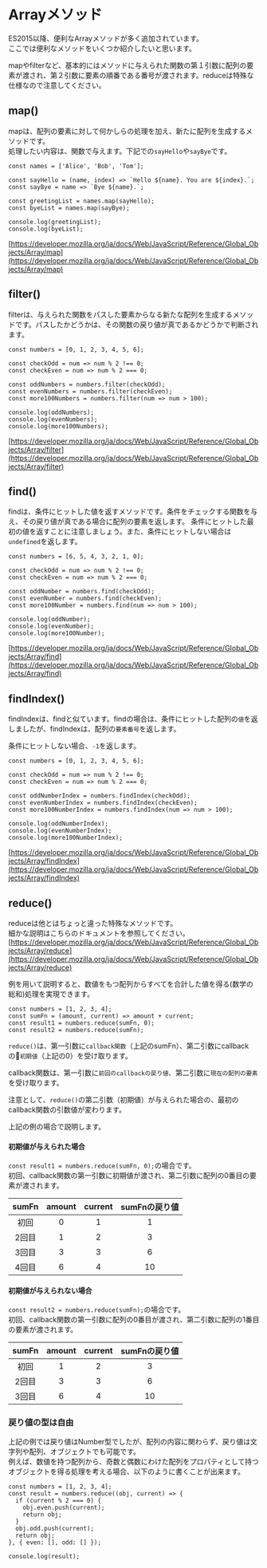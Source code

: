 # Arrayメソッド
ES2015以降、便利なArrayメソッドが多く追加されています。  
ここでは便利なメソッドをいくつか紹介したいと思います。

mapやfilterなど、基本的にはメソッドに与えられた関数の第１引数に配列の要素が渡され、第２引数に要素の順番である番号が渡されます。reduceは特殊な仕様なので注意してください。

## map()
mapは、配列の要素に対して何かしらの処理を加え、新たに配列を生成するメソッドです。  
処理したい内容は、関数で与えます。下記での`sayHello`や`sayBye`です。

```
const names = ['Alice', 'Bob', 'Tom'];

const sayHello = (name, index) => `Hello ${name}. You are ${index}.`;
const sayBye = name => `Bye ${name}.`;

const greetingList = names.map(sayHello);
const byeList = names.map(sayBye);

console.log(greetingList);
console.log(byeList);
```
[https://developer.mozilla.org/ja/docs/Web/JavaScript/Reference/Global_Objects/Array/map](https://developer.mozilla.org/ja/docs/Web/JavaScript/Reference/Global_Objects/Array/map)

## filter()
filterは、与えられた関数をパスした要素からなる新たな配列を生成するメソッドです。パスしたかどうかは、その関数の戻り値が真であるかどうかで判断されます。

```
const numbers = [0, 1, 2, 3, 4, 5, 6];

const checkOdd = num => num % 2 !== 0;
const checkEven = num => num % 2 === 0;

const oddNumbers = numbers.filter(checkOdd);
const evenNumbers = numbers.filter(checkEven);
const more100Numbers = numbers.filter(num => num > 100);

console.log(oddNumbers);
console.log(evenNumbers);
console.log(more100Numbers);
```
[https://developer.mozilla.org/ja/docs/Web/JavaScript/Reference/Global_Objects/Array/filter](https://developer.mozilla.org/ja/docs/Web/JavaScript/Reference/Global_Objects/Array/filter)

## find()
findは、条件にヒットした値を返すメソッドです。条件をチェックする関数を与え、その戻り値が真である場合に配列の要素を返します。
条件にヒットした最初の値を返すことに注意しましょう。また、条件にヒットしない場合は`undefined`を返します。

```
const numbers = [6, 5, 4, 3, 2, 1, 0];

const checkOdd = num => num % 2 !== 0;
const checkEven = num => num % 2 === 0;

const oddNumber = numbers.find(checkOdd);
const evenNumber = numbers.find(checkEven);
const more100Number = numbers.find(num => num > 100);

console.log(oddNumber);
console.log(evenNumber);
console.log(more100Number);
```
[https://developer.mozilla.org/ja/docs/Web/JavaScript/Reference/Global_Objects/Array/find](https://developer.mozilla.org/ja/docs/Web/JavaScript/Reference/Global_Objects/Array/find)

## findIndex()
findIndexは、findと似ています。findの場合は、条件にヒットした配列の`値`を返しましたが、findIndexは、配列の`要素番号`を返します。
  
条件にヒットしない場合、`-1`を返します。

```
const numbers = [0, 1, 2, 3, 4, 5, 6];

const checkOdd = num => num % 2 !== 0;
const checkEven = num => num % 2 === 0;

const oddNumberIndex = numbers.findIndex(checkOdd);
const evenNumberIndex = numbers.findIndex(checkEven);
const more100NumberIndex = numbers.findIndex(num => num > 100);

console.log(oddNumberIndex);
console.log(evenNumberIndex);
console.log(more100NumberIndex);
```
[https://developer.mozilla.org/ja/docs/Web/JavaScript/Reference/Global_Objects/Array/findIndex](https://developer.mozilla.org/ja/docs/Web/JavaScript/Reference/Global_Objects/Array/findIndex)

## reduce()
reduceは他とはちょっと違った特殊なメソッドです。  
細かな説明はこちらのドキュメントを参照してください。  
[https://developer.mozilla.org/ja/docs/Web/JavaScript/Reference/Global_Objects/Array/reduce](https://developer.mozilla.org/ja/docs/Web/JavaScript/Reference/Global_Objects/Array/reduce)

例を用いて説明すると、数値をもつ配列からすべてを合計した値を得る(数学の総和)処理を実現できます。

```
const numbers = [1, 2, 3, 4];
const sumFn = (amount, current) => amount + current;
const result1 = numbers.reduce(sumFn, 0);
const result2 = numbers.reduce(sumFn);
```

`reduce()`は、第一引数に`callback関数`（上記のsumFn）、第二引数にcallbackの`初期値`（上記の0）を受け取ります。

callback関数は、第一引数に`前回のcallbackの戻り値`、第二引数に`現在の配列の要素`を受け取ります。

注意として、`reduce()`の第二引数（初期値）が与えられた場合の、最初のcallback関数の引数値が変わります。

上記の例の場合で説明します。
#### 初期値が与えられた場合
`const result1 = numbers.reduce(sumFn, 0);`の場合です。  
初回、callback関数の第一引数に初期値が渡され、第二引数に配列の0番目の要素が渡されます。  


|sumFn|amount|current|sumFnの戻り値|
|:-:|:-:|:-:|:-:|
|初回|0|1|1|
|2回目|1|2|3|
|3回目|3|3|6|
|4回目|6|4|10|

#### 初期値が与えられない場合
`const result2 = numbers.reduce(sumFn);`の場合です。  
初回、callback関数の第一引数に配列の0番目が渡され、第二引数に配列の1番目の要素が渡されます。  


|sumFn|amount|current|sumFnの戻り値|
|:-:|:-:|:-:|:-:|
|初回|1|2|3|
|2回目|3|3|6|
|3回目|6|4|10|

### 戻り値の型は自由
上記の例では戻り値はNumber型でしたが、配列の内容に関わらず、戻り値は文字列や配列、オブジェクトでも可能です。  
例えば、数値を持つ配列から、奇数と偶数にわけた配列をプロパティとして持つオブジェクトを得る処理を考える場合、以下のように書くことが出来ます。

```
const numbers = [1, 2, 3, 4];
const result = numbers.reduce((obj, current) => {
  if (current % 2 === 0) {
    obj.even.push(current);
    return obj;
  }
  obj.odd.push(current);
  return obj;
}, { even: [], odd: [] });

console.log(result);
```
